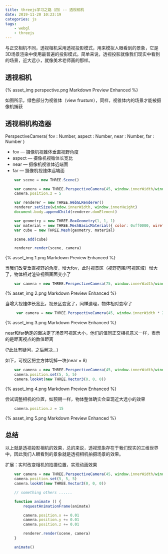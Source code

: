 ```yaml
---
title: threejs学习之路（四）-- 透视相机
date: 2019-11-20 10:23:19
categories: js
tags: 
    - webgl
    - threejs
---
```


与正交相机不同，透视相机采用透视投影模式，用来模拟人眼看到的景象，它是3D场景渲染中使用最普遍的投影模式。简单来说，透视投影就像我们现实中看到的场景，近大远小，就像美术老师画的那样。

## 透视相机

{% asset_img perspective.png Markdown Preview Enhanced %}

如图所示，绿色部分为视锥体（view frustum），同样，视锥体内的场景才能被摄像机捕获

## 透视相机构造器

PerspectiveCamera( fov : Number, aspect : Number, near : Number, far : Number )

* fov — 摄像机视锥体垂直视野角度
* aspect — 摄像机视锥体长宽比
* near — 摄像机视锥体近端面
* far — 摄像机视锥体远端面

```js
    var scene = new THREE.Scene()

    var camera = new THREE.PerspectiveCamera(45, window.innerWidth/window.innerHeight, 0.1, 1000)
    camera.position.z = 5

    var renderer = new THREE.WebGLRenderer()
    renderer.setSize(window.innerWidth, window.innerHeight)
    document.body.appendChild(renderer.domElement)

    var geometry = new THREE.BoxGeometry(1, 1, 1)
    var material = new THREE.MeshBasicMaterial({ color: 0xff0000, wireframe: true })
    var cube = new THREE.Mesh(geometry, material)

    scene.add(cube)

    renderer.render(scene, camera)
```

{% asset_img 1.png Markdown Preview Enhanced %}

当我们改变垂直视野的角度，增大fov，此时视景区（视野范围/可视区域）增大了，物体相对渲染视图画面变小了

```js
    var camera = new THREE.PerspectiveCamera(75, window.innerWidth/window.innerHeight, 0.1, 1000)
```

{% asset_img 2.png Markdown Preview Enhanced %}

当增大视锥体长宽比，视景区变宽了，同样道理，物体相对变窄了

```js
     var camera = new THREE.PerspectiveCamera(45, window.innerWidth * 2/window.innerHeight, 0.1, 1000)
```

{% asset_img 3.png Markdown Preview Enhanced %}

near和far确定的面决定了场景可视区大小，他们的值同正交相机意义一样，表示的是距离视点的数值距离

(?此处有疑问，之后解决...)

如下，可视区把立方体切掉一块(near = 8)

```js
    var camera = new THREE.PerspectiveCamera(45, window.innerWidth/window.innerHeight, 8, 1000)
    camera.position.set(5, 5, 5)
    camera.lookAt(new THREE.Vector3(0, 0, 0))
```

{% asset_img 4.png Markdown Preview Enhanced %}

尝试调整相机的位置，如预期一样，物体整体确实会呈现近大远小的效果

```js
    camera.position.z = 15
```

{% asset_img 5.png Markdown Preview Enhanced %}

## 总结

以上就是透视投影相机的效果，总的来说，透视现象存在于我们现实的三维世界中，因此我们人眼看到的景象就是透视相机拍摄场景的效果。

扩展：实时改变相机的拍摄位置，实现动画效果

```js
    var camera = new THREE.PerspectiveCamera(45, window.innerWidth/window.innerHeight, 0.1, 1000)
    camera.position.set(5, 5, 5)
    camera.lookAt(new THREE.Vector3(0, 0, 0))

    // something others ......

    function animate () {
        requestAnimationFrame(animate)

        camera.position.x += 0.01
        camera.position.y += 0.01
        camera.position.z += 0.01

        renderer.render(scene, camera)
    }

    animate()
```
